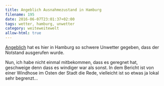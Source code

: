 ```yaml
---
title: Angeblich Ausnahmezustand in Hamburg
filename: 195
date: 2016-06-07T23:01:37+02:00
tags: wetter, hamburg, unwetter
category: weiteweitewelt
allow-html: true
---
```

<p><a href="http://www.focus.de/panorama/wetter-aktuell/wetter-aktuell-starkregen-ueberflutet-dutzende-keller-in-nuernberg-ueber-150-helfer-im-einsatz_id_5606336.html">Angeblich</a> hat es hier in Hamburg so schwere Unwetter gegeben, dass der Notstand ausgerufen wurde.</p>
<p>Nun, ich habe nicht einmal mitbekommen, dass es geregnet hat, geschweige denn dass es windiger war als sonst. In dem Bericht ist von einer Windhose im Osten der Stadt die Rede, vielleicht ist so etwas ja lokal sehr begrenzt...</p>
